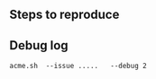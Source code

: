 <!--
请确保已经更新到最新的代码, 然后贴上来 `--debug 2` 的调试输出. 没有调试输出,我帮不了你.
如何调试 https://github.com/Neilpang/acme.sh/wiki/How-to-debug-acme.sh

If it is a bug report:
- make sure you are able to repro it on the latest released version. 
You can install the latest version by: `acme.sh --upgrade`

- Search the existing issues.
- Refer to the [WIKI](https://wiki.acme.sh).
- Debug info [Debug](https://github.com/Neilpang/acme.sh/wiki/How-to-debug-acme.sh).

-->

Steps to reproduce
------------------

Debug log
-----------------

```
acme.sh  --issue .....   --debug 2
```


